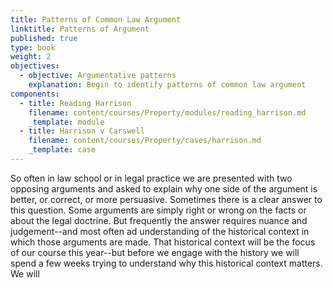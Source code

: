 ```yaml
---
title: Patterns of Common Law Argument
linktitle: Patterns of Argument
published: true
type: book
weight: 2
objectives:
  - objective: Argumentative patterns
    explanation: Begin to identify patterns of common law argument
components:
  - title: Reading Harrison
    filename: content/courses/Property/modules/reading_harrison.md
    _template: module
  - title: Harrison v Carswell
    filename: content/courses/Property/cases/harrison.md
    _template: case
---
```




So often in law school or in legal practice we are presented with two opposing arguments and asked to explain why one side of the argument is better, or correct, or more persuasive. Sometimes there is a clear answer to this question. Some arguments are simply right or wrong on the facts or about the legal doctrine. But frequently the answer requires nuance and judgement--and most often ad understanding of the historical context in which those arguments are made. That historical context will be the focus of our course this year--but before we engage with the history we will spend a few weeks trying to understand why this historical context matters. We will 
